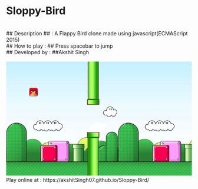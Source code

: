 # Sloppy-Bird
<br>
## Description ## :
A Flappy Bird clone made using javascript(ECMAScript 2015)
<br>
## How to play : ##
Press spacebar to jump
<br>
## Developed by : ##Akshit Singh

<br>
<br>

<img  src = "https://github.com/akshitSingh07/Sloppy-Bird/blob/master/assets/images/Game4.png" />
<br>
Play online at :   https://akshitSingh07.github.io/Sloppy-Bird/
